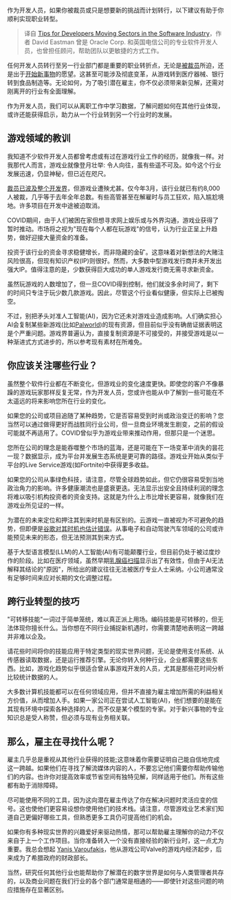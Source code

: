 <!--
title: 软件行业跨界发展的建议
cover: https://cdn.thenewstack.io/media/2024/03/253d23e2-nicolas-picard-jjbqlws2upa-unsplash-1024x683.jpg
-->

作为开发人员，如果你被裁员或只是想要新的挑战而计划转行，以下建议有助于你顺利实现职业转型。

> 译自 [Tips for Developers Moving Sectors in the Software Industry](https://thenewstack.io/tips-for-developers-moving-sectors-in-the-software-industry/)，作者 David Eastman 曾是 Oracle Corp. 和英国电信公司的专业软件开发人员，也曾担任顾问，帮助团队以更敏捷的方式工作。

任何开发人员转行至另一行业部门都是重要的职业转折点，无论是[被裁员](https://thenewstack.io/making-career-decisions-during-a-time-of-tech-layoffs-and-ai/)所迫，还是出于[开始新事物](https://thenewstack.io/entrepreneurship-for-engineers-a-post-layoff-startup/)的愿望。这甚至可能涉及彻底变革，从游戏转到医疗器械、银行转到食品制造等。无论如何，为了吸引潜在雇主，你不仅必须带来新见解，还需对刚离开的行业有全面理解。

作为开发人员，我们可以从离职工作中学习数据，了解问题如何在其他行业体现，或许还能获得启示，助力从一个行业转到另一个行业时的发展。

## 游戏领域的教训

我知道不少软件开发人员都曾考虑或有过在游戏行业工作的经历，就像我一样。对我那代人而言，游戏业就像登月壮举: 令人向往，虽有些遥不可及。如今这个行业发展迅速，仍显神秘，但已近在咫尺。

[裁员已波及整个开发界](https://thenewstack.io/how-tech-industry-layoffs-are-impacting-developers/)，但游戏业遭殃尤甚。仅今年3月，该行业就已有约8,000人被裁，几乎等于去年全年总数。有些高管甚至在解雇时与员工狂欢，陷入尴尬境地。许多项目在开发中途被迫取消。

COVID期间，由于人们被困在家但想寻求网上娱乐或与外界沟通，游戏业获得了暂时推动。市场将之视为"现在每个人都在玩游戏"的信号，认为行业正呈上升趋势，做好迎接大量资金的准备。

投资于该行业的资金寻求稳健增长，而非隐藏的金矿。这意味着对新想法的大赌注风险很高，但现有知识产权(IP)则很好。然而，大多数中型游戏发行商并未开发出强大IP。值得注意的是，少数获得巨大成功的单人游戏发行商无需寻求新资金。

虽然玩游戏的人数增加了，但一旦COVID得到控制，他们就没多余时间了，剩下的时间只专注于玩少数几款游戏。因此，尽管这个行业看似健康，但实际上已被掏空。

不过，别把矛头对准人工智能(AI)，因为它还未对游戏业造成影响。人们确实担心AI会复制某些新游戏(比如[Palworld](https://www.forbes.com/sites/paultassi/2024/01/22/palworld-accused-of-using-genai-with-no-evidence-so-far/))的现有资源，但目前似乎没有确凿证据表明这是个严重问题。游戏界普遍认为，直接复制资源是不可接受的，并接受游戏是以一种渐进式方式进步的，所以参考现有素材在所难免。 

## 你应该关注哪些行业？

虽然整个软件行业都在不断变化，但游戏业的变化速度更快。即使您的客户不像暴躁的游戏玩家那样反复无常，作为开发人员，您或许也能从中了解到一些可能在不太遥远的将来影响您所在行业的变化。

如果您的公司或项目追随了某种趋势，它是否容易受到时尚或政治变迁的影响？您当然可以通过做得更好而战胜同行业公司，但一旦商业环境发生剧变，之前的假设可能就不再适用了。COVID曾似乎为游戏业带来推动作用，但那只是一个迷思。  

您所在公司的理念是能吞噬整个市场的蓝海，还是可能在下一场变革中消失的昙花一现？数据显示，成为平台并发展生态系统是更可靠的路径。游戏业开始从类似于平台的Live Service游戏(如Fortnite)中获得更多收益。

如果您的公司从事绿色科技，请注意，尽管全球趋势如此，但它仍很容易受到当地政治角力的影响。许多健康潮流也是盛衰更迭。无法显示出安全且持续利润的理念将难以吸引机构投资者的资金支持。这就是为什么上市比增长更容易，就像我们在游戏业所见证的一样。

为潜在的未来定位和押注其到来时机是有区别的。云游戏一直被视为不可避免的趋势，但即便是[谷歌对其时机也估计错误](https://www.forbes.com/sites/johanmoreno/2023/02/20/why-did-google-stadia-die-experts-point-to-lack-of-content-technology-incompatibilities/？sh=1cbef865775e)。从事电子和自动驾驶汽车领域的公司或许能预见未来的形态，但无法预测其到来方式。

基于大型语言模型(LLM)的人工智能(AI)有可能颠覆行业，但目前仍处于被过度炒作的阶段。比如在医疗领域，虽然早期[乳腺癌扫描](https://www.washingtonpost.com/technology/2021/12/21/mammogram-artificial-intelligence-cancer-prediction/)显示出了有效性，但由于AI无法解释其结论的"原因"，所给出的建议往往无法被医疗专业人士采纳。小公司通常没有足够时间来应对长期的文化调整过程。

## 跨行业转型的技巧

"可转移技能"一词过于简单笼统，难以真正派上用场。编码技能是可转移的，但无法体现你擅长什么。当你想在不同行业捕捉新机遇时，你需要清楚地表明这一跨越并非难以企及。

请花些时间将你的技能应用于特定类型的现实世界问题，无论是使用支付系统、从传感器读取数据，还是运行推荐引擎。无论你转入何种行业，企业都需要这些东西。比如，游戏化趋势似乎很适合曾从事游戏开发的人员，尤其是那些花时间分析比较统计数据的人。

大多数计算机技能都可以在任何领域应用，但并不直接为雇主增加所需的利益相关方价值，从而增加人手。如果一家公司正在尝试人工智能(AI)，他们想要的是能在其现有环境中探索各种选择的人，而不仅是某个模型的专家。对于新兴事物的专业知识总是受人称赞，但必须与现有业务相关联。

## 那么，雇主在寻找什么呢？ 

雇主几乎总是重视从其他行业获得的技能;这意味着你需要证明自己能自信地完成这一跨越。如果他们在寻找了解流媒体内容的人，不要忘记他们需要你帮助传输他们的内容。也许你对提高效率或节省空间有独特见解，同样适用于他们。所有这些都有助于消除障碍。

尽可能使用不同的工具，因为这向潜在雇主传达了你在解决问题时灵活应变的信号。这也使他们更容易设想你使用他们的技术栈。请注意，尽管游戏业艺术家们知道自己更偏好哪些工具，但熟悉更多工具仍可提高他们的机会。

如果你有多种现实世界的兴趣爱好来驱动热情，那可以帮助雇主理解你的动力不仅来自于上一个工作项目。当你准备转入一个没有直接经验的新行业时，这一点尤为重要。我总会想起 [Yanis Varoufakis](https://en.wikipedia.org/wiki/Yanis_Varoufakis)，他从游戏公司Valve的游戏内经济起步，后来成为了希腊政府的财政部长。

当然，研究任何其他行业也能帮助你了解潜在的数字世界是如何与人类管理者共存的，以及商业问题在我们行业的各个部门通常是相通的——即使针对这些问题的响应措施存在显著区别。
